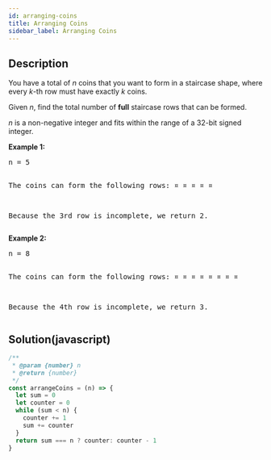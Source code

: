 ```yaml
---
id: arranging-coins
title: Arranging Coins
sidebar_label: Arranging Coins
---
```

## Description
<div class="description">
<p>You have a total of <i>n</i> coins that you want to form in a staircase shape, where every <i>k</i>-th row must have exactly <i>k</i> coins.</p>
 
<p>Given <i>n</i>, find the total number of <b>full</b> staircase rows that can be formed.</p>

<p><i>n</i> is a non-negative integer and fits within the range of a 32-bit signed integer.</p>

<p><b>Example 1:</b>
<pre>
n = 5

The coins can form the following rows:
¤
¤ ¤
¤ ¤

Because the 3rd row is incomplete, we return 2.
</pre>
</p>

<p><b>Example 2:</b>
<pre>
n = 8

The coins can form the following rows:
¤
¤ ¤
¤ ¤ ¤
¤ ¤

Because the 4th row is incomplete, we return 3.
</pre>
</p>
</div>

## Solution(javascript)
```javascript
/**
 * @param {number} n
 * @return {number}
 */
const arrangeCoins = (n) => {
  let sum = 0
  let counter = 0
  while (sum < n) {
    counter += 1
    sum += counter
  }
  return sum === n ? counter: counter - 1
}
```